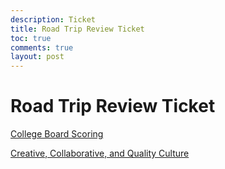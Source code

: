```yaml
---
description: Ticket
title: Road Trip Review Ticket
toc: true
comments: true
layout: post
---
```

# Road Trip Review Ticket

[College Board Scoring](https://theoh32.github.io/theo-repo/markdown/2023/01/04/College-Board-Scoring.html)

[Creative, Collaborative, and Quality Culture](https://github.com/nighthawkcoders/APCSP/issues/93)


